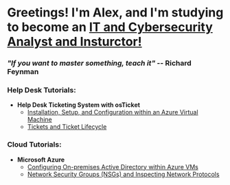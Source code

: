<h1> Greetings! I'm Alex, and I'm studying to become an <a href="https://linkedin.com/in/2ndaodebritto"> IT and Cybersecurity Analyst and Insturctor! </a> </h1>
<h3> <i> "If you want to master something, teach it" </i> -- Richard Feynman </h3>

<h3> Help Desk Tutorials: </h3>

- <b> Help Desk Ticketing System with osTicket </b>
  - [Installation, Setup, and Configuration within an Azure Virtual Machine](https://github.com/joshmadakorcc/osticket-prereqs)
  - [Tickets and Ticket Lifecycle](https://github.com/joshmadakorcc/ticket-lifecycle)

<h3> Cloud Tutorials: </h3>
  
- <b> Microsoft Azure </b>
  - [Configuring On-premises Active Directory within Azure VMs](https://github.com/joshmadakorcc/configure-ad)
  - [Network Security Groups (NSGs) and Inspecting Network Protocols](https://github.com/joshmadakorcc/azure-network-protocols)
